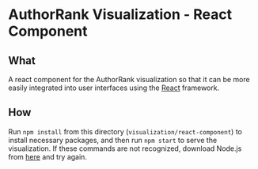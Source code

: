# AuthorRank Visualization - React Component

## What 
A react component for the AuthorRank visualization so that it can be more easily integrated into user interfaces using the [React](https://reactjs.org/) framework. 

## How
Run `npm install` from this directory (`visualization/react-component`) to install necessary packages, and then run `npm start` to serve the visualization. If these commands are not recognized, download Node.js from [here](https://nodejs.org/en/download/) and try again.
